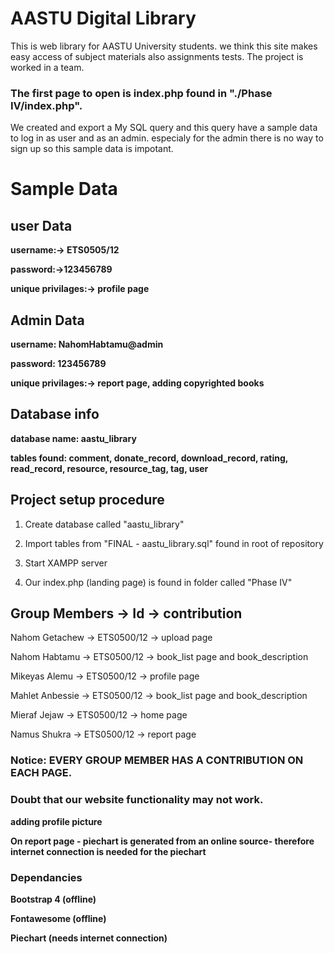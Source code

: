 # **AASTU Digital Library**

This is web library for AASTU University students.
we think this site makes easy access of subject materials also assignments tests.
The project is worked in a team.
### The first page to open is index.php found in "./Phase IV/index.php".

We created and export a My SQL query and this query have a sample data to log in as user and as an admin. especialy for the admin there is no way to sign up so this sample data is impotant.

# Sample Data

## user Data               

**username:-> ETS0505/12**         

**password:->123456789**   

**unique privilages:-> profile page**

##  Admin Data

**username: NahomHabtamu@admin**

**password: 123456789**

**unique privilages:-> report page, adding copyrighted books**

## Database info
**database name: aastu_library**

**tables found: comment, donate_record, download_record, rating, read_record, resource, resource_tag, tag, user**

## Project setup procedure
1. Create database called "aastu_library"

2. Import tables from "FINAL - aastu_library.sql" found in root of repository

3. Start XAMPP server

4. Our index.php (landing page) is found in folder called "Phase IV"


## Group Members  ->   Id    ->        contribution
Nahom Getachew  ->  ETS0500/12   -> upload page 

Nahom Habtamu  ->   ETS0500/12  ->  book_list page and book_description

Mikeyas Alemu   ->  ETS0500/12  ->  profile page

Mahlet Anbessie  -> ETS0500/12  ->  book_list page and book_description

Mieraf Jejaw    ->  ETS0500/12  ->  home page 

Namus Shukra    ->  ETS0500/12  ->  report page

### Notice: EVERY GROUP MEMBER HAS A CONTRIBUTION ON EACH PAGE.

### Doubt that our website functionality may not work.

**adding profile picture**

**On report page - piechart is generated from an online source- therefore internet connection is needed for the piechart**

### Dependancies

**Bootstrap 4 (offline)**

**Fontawesome (offline)**

**Piechart (needs internet connection)**
